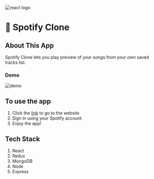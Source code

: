 ![react logo](https://cdn.iconscout.com/icon/free/png-256/react-2-458175.png) 

# 🎵 Spotify Clone

## About This App

Spotify Clone lets you play preview of your songs from your own saved tracks list.

### Demo
![demo](https://user-images.githubusercontent.com/28583016/48362890-81dca900-e659-11e8-8a9f-944fae0682a8.gif)

## To use the app

1. Click the [link](https://spotify-clone-isaac.herokuapp.com) to go to the website
2. Sign in using your Spotify account
3. Enjoy the app!

## Tech Stack
1. React
2. Redux
3. MongoDB
4. Node
5. Express
